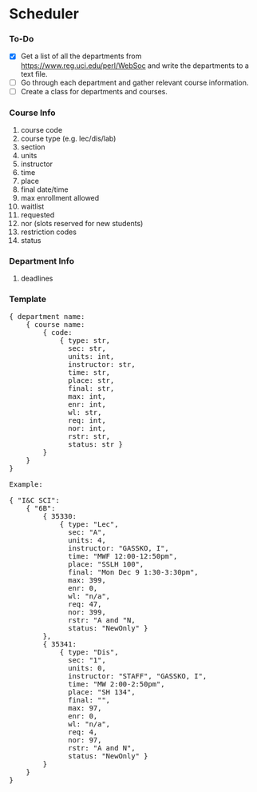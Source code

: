 # Scheduler

### To-Do
- [x] Get a list of all the departments from https://www.reg.uci.edu/perl/WebSoc and write the departments to a text file.
- [ ] Go through each department and gather relevant course information.
- [ ] Create a class for departments and courses.

### Course Info
1. course code
2. course type (e.g. lec/dis/lab)
3. section
4. units
5. instructor
6. time
7. place
8. final date/time
9. max enrollment allowed
10. waitlist
11. requested
12. nor (slots reserved for new students)
13. restriction codes
14. status

### Department Info
1. deadlines

### Template

<pre>
{ department name: 
    { course name: 
        { code: 
            { type: str, 
              sec: str, 
              units: int,
              instructor: str,
              time: str,
              place: str,
              final: str,
              max: int,
              enr: int,
              wl: str,
              req: int,
              nor: int,
              rstr: str,
              status: str }
        }
    }
}

Example:

{ "I&C SCI": 
    { "6B": 
        { 35330: 
            { type: "Lec", 
              sec: "A", 
              units: 4,
              instructor: "GASSKO, I",
              time: "MWF 12:00-12:50pm",
              place: "SSLH 100",
              final: "Mon Dec 9 1:30-3:30pm",
              max: 399,
              enr: 0,
              wl: "n/a",
              req: 47,
              nor: 399,
              rstr: "A and "N,
              status: "NewOnly" }
        },
        { 35341:
            { type: "Dis", 
              sec: "1", 
              units: 0,
              instructor: "STAFF", "GASSKO, I",
              time: "MW 2:00-2:50pm",
              place: "SH 134",
              final: "",
              max: 97,
              enr: 0,
              wl: "n/a",
              req: 4,
              nor: 97,
              rstr: "A and N",
              status: "NewOnly" }
        }
    }
}

</pre>

